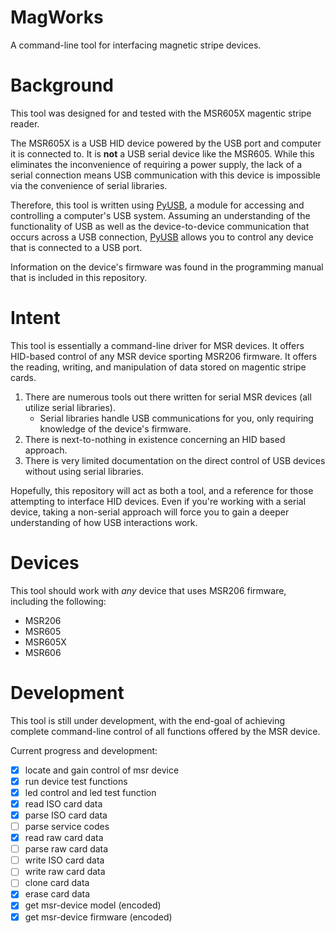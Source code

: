 # MagWorks
A command-line tool for interfacing magnetic stripe devices. 

# Background
This tool was designed for and tested with the MSR605X magentic stripe reader.

The MSR605X is a USB HID device powered by the USB port and computer it is connected to. It is **not** a USB serial device like the MSR605. While this eliminates the inconvenience of requiring a power supply, the lack of a serial connection means USB communication with this device is impossible via the convenience of serial libraries. 

Therefore, this tool is written using [PyUSB](http://pyusb.github.io/pyusb/), a module for accessing and controlling a computer's USB system. Assuming an understanding of the functionality of USB as well as the device-to-device communication that occurs across a USB connection, [PyUSB](http://pyusb.github.io/pyusb/) allows you to control any device that is connected to a USB port.

Information on the device's firmware was found in the programming manual that is included in this repository.

# Intent
This tool is essentially a command-line driver for MSR devices. It offers HID-based control of any MSR device sporting MSR206 firmware. It offers the reading, writing, and manipulation of data stored on magentic stripe cards.

1. There are numerous tools out there written for serial MSR devices (all utilize serial libraries).
    * Serial libraries handle USB communications for you, only requiring knowledge of the device's firmware.
2. There is next-to-nothing in existence concerning an HID based approach.
3. There is very limited documentation on the direct control of USB devices without using serial libraries.

Hopefully, this repository will act as both a tool, and a reference for those attempting to interface HID devices. Even if you're working with a serial device, taking a non-serial approach will force you to gain a deeper understanding of how USB interactions work.

# Devices
This tool should work with *any* device that uses MSR206 firmware, including the following:
* MSR206
* MSR605
* MSR605X
* MSR606

# Development
This tool is still under development, with the end-goal of achieving complete command-line control of all functions offered by the MSR device.

Current progress and development:
- [x] locate and gain control of msr device
- [x] run device test functions
- [x] led control and led test function
- [x] read ISO card data
- [x] parse ISO card data
- [ ] parse service codes
- [x] read raw card data
- [ ] parse raw card data
- [ ] write ISO card data
- [ ] write raw card data
- [ ] clone card data
- [x] erase card data
- [x] get msr-device model (encoded)
- [x] get msr-device firmware (encoded)
